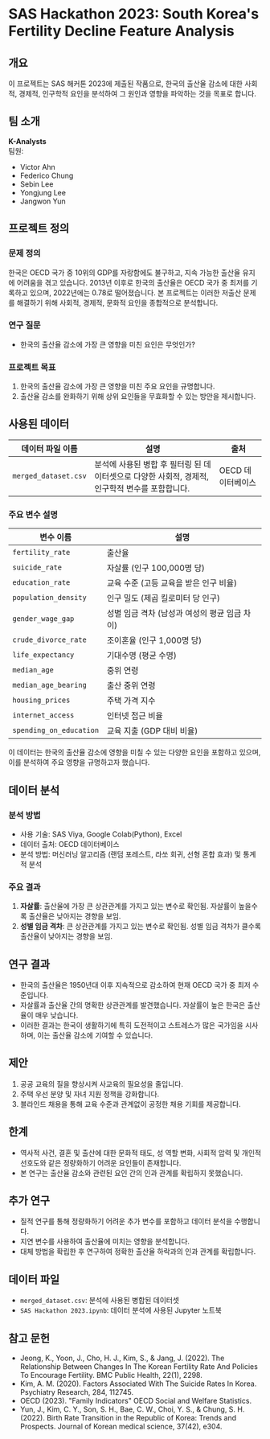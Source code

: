 # SAS Hackathon 2023: South Korea's Fertility Decline Feature Analysis

## 개요
이 프로젝트는 SAS 해커톤 2023에 제출된 작품으로, 한국의 출산율 감소에 대한 사회적, 경제적, 인구학적 요인을 분석하여 그 원인과 영향을 파악하는 것을 목표로 합니다.

## 팀 소개
**K-Analysts**  
팀원:
- Victor Ahn
- Federico Chung
- Sebin Lee
- Yongjung Lee
- Jangwon Yun

## 프로젝트 정의

### 문제 정의
한국은 OECD 국가 중 10위의 GDP를 자랑함에도 불구하고, 지속 가능한 출산율 유지에 어려움을 겪고 있습니다. 2013년 이후로 한국의 출산율은 OECD 국가 중 최저를 기록하고 있으며, 2022년에는 0.78로 떨어졌습니다. 본 프로젝트는 이러한 저출산 문제를 해결하기 위해 사회적, 경제적, 문화적 요인을 종합적으로 분석합니다.

### 연구 질문
- 한국의 출산율 감소에 가장 큰 영향을 미친 요인은 무엇인가?

### 프로젝트 목표
1. 한국의 출산율 감소에 가장 큰 영향을 미친 주요 요인을 규명합니다.
2. 출산율 감소를 완화하기 위해 상위 요인들을 무효화할 수 있는 방안을 제시합니다.
## 사용된 데이터

| 데이터 파일 이름 | 설명 | 출처 |
| ---------------- | ---- | ---- |
| `merged_dataset.csv` | 분석에 사용된 병합 후 필터링 된 데이터셋으로 다양한 사회적, 경제적, 인구학적 변수를 포함합니다. | OECD 데이터베이스 |

### 주요 변수 설명

| 변수 이름 | 설명 |
| --------- | ---- |
| `fertility_rate` | 출산율 |
| `suicide_rate` | 자살률 (인구 100,000명 당) |
| `education_rate` | 교육 수준 (고등 교육을 받은 인구 비율) |
| `population_density` | 인구 밀도 (제곱 킬로미터 당 인구) |
| `gender_wage_gap` | 성별 임금 격차 (남성과 여성의 평균 임금 차이) |
| `crude_divorce_rate` | 조이혼율 (인구 1,000명 당) |
| `life_expectancy` | 기대수명 (평균 수명) |
| `median_age` | 중위 연령 |
| `median_age_bearing` | 출산 중위 연령 |
| `housing_prices` | 주택 가격 지수 |
| `internet_access` | 인터넷 접근 비율 |
| `spending_on_education` | 교육 지출 (GDP 대비 비율) |

이 데이터는 한국의 출산율 감소에 영향을 미칠 수 있는 다양한 요인을 포함하고 있으며, 이를 분석하여 주요 영향을 규명하고자 했습니다.

## 데이터 분석

### 분석 방법
- 사용 기술: SAS Viya, Google Colab(Python), Excel
- 데이터 출처: OECD 데이터베이스
- 분석 방법: 머신러닝 알고리즘 (랜덤 포레스트, 라쏘 회귀, 선형 혼합 효과) 및 통계적 분석

### 주요 결과
1. **자살률**: 출산율에 가장 큰 상관관계를 가지고 있는 변수로 확인됨. 자살률이 높을수록 출산율은 낮아지는 경향을 보임.
4. **성별 임금 격차**: 큰 상관관계를 가지고 있는 변수로 확인됨. 성별 임금 격차가 클수록 출산율이 낮아지는 경향을 보임.

## 연구 결과
- 한국의 출산율은 1950년대 이후 지속적으로 감소하여 현재 OECD 국가 중 최저 수준입니다.
- 자살률과 출산율 간의 명확한 상관관계를 발견했습니다. 자살률이 높은 한국은 출산율이 매우 낮습니다.
- 이러한 결과는 한국이 생활하기에 특히 도전적이고 스트레스가 많은 국가임을 시사하며, 이는 출산율 감소에 기여할 수 있습니다.

## 제안
1. 공공 교육의 질을 향상시켜 사교육의 필요성을 줄입니다.
2. 주택 우선 분양 및 자녀 지원 정책을 강화합니다.
3. 블라인드 채용을 통해 교육 수준과 관계없이 공정한 채용 기회를 제공합니다.

## 한계
- 역사적 사건, 결혼 및 출산에 대한 문화적 태도, 성 역할 변화, 사회적 압력 및 개인적 선호도와 같은 정량화하기 어려운 요인들이 존재합니다.
- 본 연구는 출산율 감소와 관련된 요인 간의 인과 관계를 확립하지 못했습니다.

## 추가 연구
- 질적 연구를 통해 정량화하기 어려운 추가 변수를 포함하고 데이터 분석을 수행합니다.
- 지연 변수를 사용하여 출산율에 미치는 영향을 분석합니다.
- 대체 방법을 확립한 후 연구하여 정확한 출산율 하락과의 인과 관계를 확립합니다.

## 데이터 파일
- `merged_dataset.csv`: 분석에 사용된 병합된 데이터셋
- `SAS Hackathon 2023.ipynb`: 데이터 분석에 사용된 Jupyter 노트북

## 참고 문헌
- Jeong, K., Yoon, J., Cho, H. J., Kim, S., & Jang, J. (2022). The Relationship Between Changes In The Korean Fertility Rate And Policies To Encourage Fertility. BMC Public Health, 22(1), 2298.
- Kim, A. M. (2020). Factors Associated With The Suicide Rates In Korea. Psychiatry Research, 284, 112745.
- OECD (2023). "Family Indicators" OECD Social and Welfare Statistics.
- Yun, J., Kim, C. Y., Son, S. H., Bae, C. W., Choi, Y. S., & Chung, S. H. (2022). Birth Rate Transition in the Republic of Korea: Trends and Prospects. Journal of Korean medical science, 37(42), e304.
